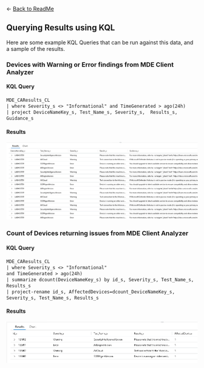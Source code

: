 <- <a href="Readme.md">Back to ReadMe</a>

## Querying Results using KQL

Here are some example KQL Queries that can be run against this data, and a sample of the results.

### Devices with Warning or Error findings from MDE Client Analyzer

#### KQL Query
````
MDE_CAResults_CL 
| where Severity_s <> "Informational" and TimeGenerated > ago(24h)
| project DeviceNameKey_s, Test_Name_s, Severity_s,  Results_s, Guidance_s
````

#### Results
![KQL Query Results](<https://github.com/microsoft/MDE_Automation/blob/main/Gather-MDEConfiguration/Documentation/Images/KQLResult1.png>)



### Count of Devices returning issues from MDE Client Analyzer

#### KQL Query
````
MDE_CAResults_CL 
| where Severity_s <> "Informational" 
and TimeGenerated > ago(24h)
| summarize dcount(DeviceNameKey_s) by id_s, Severity_s, Test_Name_s, Results_s
| project-rename id_s, AffectedDevices=dcount_DeviceNameKey_s, Severity_s, Test_Name_s, Results_s
````

#### Results
![KQL Query Results](<https://github.com/microsoft/MDE_Automation/blob/main/Gather-MDEConfiguration/Documentation/Images/KQLResult2.png>)
